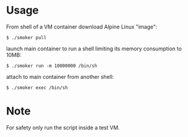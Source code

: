 # Usage

From shell of a VM container download Alpine Linux "image":

```
$ ./smoker pull
```
launch main container to run a shell limiting its memory consumption to 10MB:
```
$ ./smoker run -m 10000000 /bin/sh
```
attach to main container from another shell:
```
$ ./smoker exec /bin/sh
```

# Note
For safety only run the script inside a test VM.

